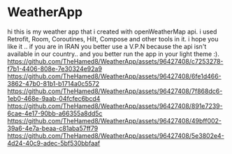 # WeatherApp
hi this is my weather app that i created with openWeatherMap api. i used Retrofit, Room, Coroutines, Hilt, Compose and other tools in it. i hope you like it ..
if you are in IRAN you better use a V.P.N because the api isn't available in our country..
and you better run the app in your light theme :).
https://github.com/TheHamed8/WeatherApp/assets/96427408/c7253278-f7b1-4406-808e-7e30324e92a9
https://github.com/TheHamed8/WeatherApp/assets/96427408/6fe1d466-3862-47b0-81b1-b1714a0c5572
https://github.com/TheHamed8/WeatherApp/assets/96427408/7f868dc6-1eb0-468e-9aab-04fcfec6bcd4
https://github.com/TheHamed8/WeatherApp/assets/96427408/891e7239-6cae-4e17-90bb-a66355a8dd5c
https://github.com/TheHamed8/WeatherApp/assets/96427408/49bff002-39a6-4e7a-beaa-c81aba57ff79
https://github.com/TheHamed8/WeatherApp/assets/96427408/5e3802e4-4d24-40c9-adec-5bf530bbfaaf

